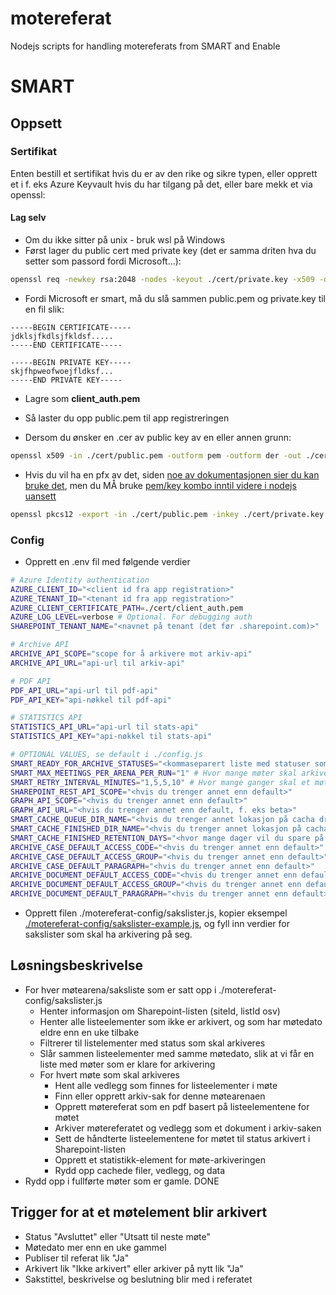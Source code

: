 # motereferat
Nodejs scripts for handling motereferats from SMART and Enable

# SMART

## Oppsett

### Sertifikat
Enten bestill et sertifikat hvis du er av den rike og sikre typen, eller opprett et i f. eks Azure Keyvault hvis du har tilgang på det, eller bare mekk et via openssl:

#### Lag selv
- Om du ikke sitter på unix - bruk wsl på Windows
- Først lager du public cert med private key (det er samma driten hva du setter som passord fordi Microsoft...):
```bash
openssl req -newkey rsa:2048 -nodes -keyout ./cert/private.key -x509 -days 365 -out ./cert/public.pem -subj '/CN=motereferat\/C={countryCode}/ST={state}/O={organization}' -passout pass:{someSuperSecretPassword}
```
- Fordi Microsoft er smart, må du slå sammen public.pem og private.key til en fil slik:
```
-----BEGIN CERTIFICATE-----
jdklsjfkdlsjfkldsf.....
-----END CERTIFICATE-----

-----BEGIN PRIVATE KEY-----
skjfhpweofwoejfldksf...
-----END PRIVATE KEY-----
```
- Lagre som **client_auth.pem**

- Så laster du opp public.pem til app registreringen

- Dersom du ønsker en .cer av public key av en eller annen grunn:
```bash
openssl x509 -in ./cert/public.pem -outform pem -outform der -out ./cert/public.cer
```

- Hvis du vil ha en pfx av det, siden [noe av dokumentasjonen sier du kan bruke det](https://github.com/Azure/azure-sdk-for-net/blob/main/sdk/identity/Azure.Identity/samples/ClientCertificateCredentialSamples.md), men du MÅ bruke [pem/key kombo inntil videre i nodejs uansett](https://learn.microsoft.com/en-us/javascript/api/@azure/identity/clientcertificatecredential?view=azure-node-latest)
```bash
openssl pkcs12 -export -in ./cert/public.pem -inkey ./cert/private.key -out ./cert/motereferat_client_auth.pfx -password pass:{super-secret}
```

### Config
- Opprett en .env fil med følgende verdier
```bash
# Azure Identity authentication
AZURE_CLIENT_ID="<client id fra app registration>"
AZURE_TENANT_ID="<tenant id fra app registration>"
AZURE_CLIENT_CERTIFICATE_PATH=./cert/client_auth.pem
AZURE_LOG_LEVEL=verbose # Optional. For debugging auth
SHAREPOINT_TENANT_NAME="<navnet på tenant (det før .sharepoint.com)>"

# Archive API
ARCHIVE_API_SCOPE="scope for å arkivere mot arkiv-api"
ARCHIVE_API_URL="api-url til arkiv-api"

# PDF API
PDF_API_URL="api-url til pdf-api"
PDF_API_KEY="api-nøkkel til pdf-api"

# STATISTICS API
STATISTICS_API_URL="api-url til stats-api"
STATISTICS_API_KEY="api-nøkkel til stats-api"

# OPTIONAL VALUES, se default i ./config.js
SMART_READY_FOR_ARCHIVE_STATUSES="<kommaseparert liste med statuser som skal arkiveres>"
SMART_MAX_MEETINGS_PER_ARENA_PER_RUN="1" # Hvor mange møter skal arkiveres per arena av gangen
SMART_RETRY_INTERVAL_MINUTES="1,5,5,10" # Hvor mange ganger skal et møte retries (antall tall), og hvor mange minutter skal ventes mellom hver retry
SHAREPOINT_REST_API_SCOPE="<hvis du trenger annet enn default>"
GRAPH_API_SCOPE="<hvis du trenger annet enn default>"
GRAPH_API_URL="<hvis du trenger annet enn default, f. eks beta>"
SMART_CACHE_QUEUE_DIR_NAME="<hvis du trenger annet lokasjon på cacha drit enn default>"
SMART_CACHE_FINISHED_DIR_NAME="<hvis du trenger annet lokasjon på cacha drit enn default>"
SMART_CACHE_FINISHED_RETENTION_DAYS="<hvor mange dager vil du spare på ferdige møter (for evt feilsøking)"
ARCHIVE_CASE_DEFAULT_ACCESS_CODE="<hvis du trenger annet enn default>"
ARCHIVE_CASE_DEFAULT_ACCESS_GROUP="<hvis du trenger annet enn default>"
ARCHIVE_CASE_DEFAULT_PARAGRAPH="<hvis du trenger annet enn default>"
ARCHIVE_DOCUMENT_DEFAULT_ACCESS_CODE="<hvis du trenger annet enn default>"
ARCHIVE_DOCUMENT_DEFAULT_ACCESS_GROUP="<hvis du trenger annet enn default>"
ARCHIVE_DOCUMENT_DEFAULT_PARAGRAPH="<hvis du trenger annet enn default>"
```

- Opprett filen ./motereferat-config/sakslister.js, kopier eksempel [./motereferat-config/sakslister-example.js](./motereferat-config/sakslister-example.js), og fyll inn verdier for sakslister som skal ha arkivering på seg.

## Løsningsbeskrivelse
- For hver møtearena/saksliste som er satt opp i ./motereferat-config/sakslister.js
  - Henter informasjon om Sharepoint-listen (siteId, listId osv)
  - Henter alle listeelementer som ikke er arkivert, og som har møtedato eldre enn en uke tilbake
  - Filtrerer til listelementer med status som skal arkiveres
  - Slår sammen listeelementer med samme møtedato, slik at vi får en liste med møter som er klare for arkivering
  - For hvert møte som skal arkiveres
    - Hent alle vedlegg som finnes for listeelementer i møte
    - Finn eller opprett arkiv-sak for denne møtearenaen
    - Opprett møtereferat som en pdf basert på listeelementene for møtet
    - Arkiver møtereferatet og vedlegg som et dokument i arkiv-saken
    - Sett de håndterte listeelementene for møtet til status arkivert i Sharepoint-listen
    - Opprett et statistikk-element for møte-arkiveringen
    - Rydd opp cachede filer, vedlegg, og data
- Rydd opp i fullførte møter som er gamle. DONE

## Trigger for at et møtelement blir arkivert
- Status "Avsluttet" eller "Utsatt til neste møte"
- Møtedato mer enn en uke gammel
- Publiser til referat lik "Ja"
- Arkivert lik "Ikke arkivert" eller arkiver på nytt lik "Ja"
- Sakstittel, beskrivelse og beslutning blir med i referatet

